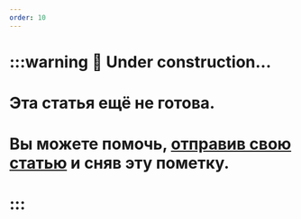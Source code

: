 ```yaml
---
order: 10
---
```


# :::warning :construction: Under construction...

# Эта статья ещё не готова.

# Вы можете помочь, [отправив свою статью](https://t.me/luckyloo_dev) и сняв эту пометку.
# :::